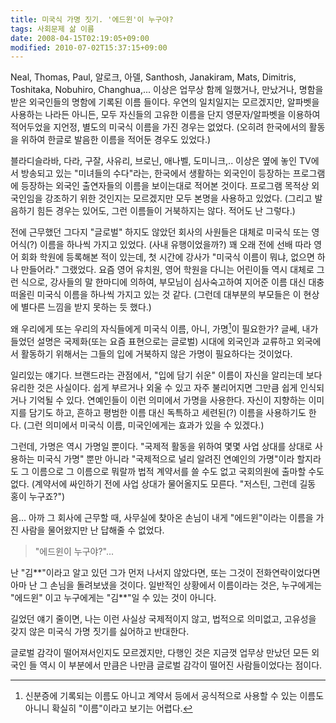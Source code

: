 ```yaml
---
title: 미국식 가명 짓기. '에드윈'이 누구야?
tags: 사회문제 삶 이름
date: 2008-04-15T02:19:05+09:00
modified: 2010-07-02T15:37:15+09:00
---
```

Neal, Thomas, Paul, 알로크, 아델, Santhosh, Janakiram, Mats, Dimitris,
Toshitaka, Nobuhiro, Changhua,...  이상은 업무상 함께 일했거나, 만났거나,
명함을 받은 외국인들의 명함에 기록된 이름 들이다. 우연의 일치일지는
모르겠지만, 알파벳을 사용하는 나라든 아니든, 모두 자신들의 고유한 이름을
단지 영문자/알파벳을 이용하여 적어두었을 지언정, 별도의 미국식 이름을 가진
경우는 없었다. (오히려 한국에서의 활동을 위하여 한글로 발음한 이름을
적어둔 경우도 있었다.)

블라디슬라바, 다라, 구잘, 사유리, 브로닌, 애나벨, 도미니크,.. 이상은 옆에
놓인 TV에서 방송되고 있는 "미녀들의 수다"라는, 한국에서 생활하는 외국인이
등장하는 프로그램에 등장하는 외국인 출연자들의 이름을 보이는대로 적어본
것이다. 프로그램 목적상 외국인임을 강조하기 위한 것인지는 모르겠지만 모두
본명을 사용하고 있었다. (그리고 발음하기 힘든 경우는 있어도, 그런 이름들이
거북하지는 않다. 적어도 난 그렇다.)

전에 근무했던 그다지 "글로벌" 하지도 않았던 회사의 사원들은 대체로 미국식
또는 영어식(?) 이름을 하나씩 가지고 있었다. (사내 유행이었을까?) 꽤 오래
전에 선배 따라 영어 회화 학원에 등록해본 적이 있는데, 첫 시간에 강사가
"미국식 이름이 뭐냐, 없으면 하나 만들어라." 그랬었다. 요즘 영어 유치원,
영어 학원을 다니는 어린이들 역시 대체로 그런 식으로, 강사들의 말 한마디에
의하여, 부모님이 심사숙고하여 지어준 이름 대신 대충 떠올린 미국식 이름을
하나씩 가지고 있는 것 같다. (그런데 대부분의 부모들은 이 현상에 별다른
느낌을 받지 못하는 듯 했다.)

왜 우리에게 또는 우리의 자식들에게 미국식 이름, 아니, 가명[^1]이 필요한가?
글쎄, 내가 들었던 설명은 국제화(또는 요즘 표현으로는 글로벌) 시대에 외국인과
교류하고 외국에서 활동하기 위해서는 그들의 입에 거북하지 않은 가명이
필요하다는 것이었다.

[^1]: 신분증에 기록되는 이름도 아니고 계약서 등에서 공식적으로 사용할 수
      있는 이름도 아니니 확실히 "이름"이라고 보기는 어렵다.

일리있는 얘기다. 브랜드라는 관점에서, "입에 담기 쉬운" 이름이 자신을
알리는데 보다 유리한 것은 사실이다. 쉽게 부르거나 외울 수 있고 자주
불리어지면 그만큼 쉽게 인식되거나 기억될 수 있다. 연예인들이 이런 의미에서
가명을 사용한다. 자신이 지향하는 이미지를 담기도 하고, 흔하고 평범한 이름
대신 독특하고 세련된(?) 이름을 사용하기도 한다. (그런 의미에서 미국식
이름, 미국인에게는 효과가 있을 수 있겠다.)

그런데, 가명은 역시 가명일 뿐이다. "국제적 활동을 위하여 몇몇 사업 상대를
상대로 사용하는 미국식 가명" 뿐만 아니라 "국제적으로 널리 알려진 연예인의
가명"이라 할지라도 그 이름으로 그 이름으로 뭐랄까 법적 계약서를 쓸 수도
없고 국회의원에 출마할 수도 없다. (계약서에 싸인하기 전에 사업 상대가
물어올지도 모른다. "저스틴, 그런데 길동 홍이 누구죠?")

음... 아까 그 회사에 근무할 때, 사무실에 찾아온 손님이 내게 "에드윈"이라는
이름을 가진 사람을 물어왔지만 난 답해줄 수 없었다.

> "에드윈이 누구야?"...

난 "김\*\*"이라고 알고 있던 그가 먼저 나서지 않았다면, 또는 그것이
전화연락이었다면 아마 난 그 손님을 돌려보냈을 것이다. 일반적인 상황에서
이름이라는 것은, 누구에게는 "에드윈" 이고 누구에게는 "김\*\*"일 수 있는
것이 아니다.

길었던 얘기 줄이면, 나는 이런 사실상 국제적이지 않고, 법적으로 의미없고,
고유성을 갖지 않은 미국식 가명 짓기를 싫어하고 반대한다.

글로벌 감각이 떨어져서인지도 모르겠지만, 다행인 것은 지금껏 업무상 만났던
모든 외국인 들 역시 이 부분에서 만큼은 나만큼 글로벌 감각이 떨어진
사람들이었다는 점이다.


